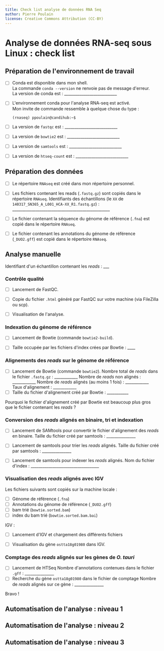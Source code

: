 ```yaml
---
title: Check list analyse de données RNA Seq
author: Pierre Poulain
license: Creative Commons Attribution (CC-BY)
---
```


# Analyse de données RNA-seq sous Linux : check list

## Préparation de l'environnement de travail

- [ ] Conda est disponible dans mon shell.  
    La commande ```conda --version``` ne renvoie pas de message d'erreur.  
    La version de conda est : ___________________________
- [ ] L'environnement conda pour l'analyse RNA-seq est activé.  
    Mon invite de commande ressemble à quelque chose du type :
    ```
    (rnaseq) ppoulain@candihub:~$
    ```
- [ ] La version de `fastqc` est : ___________________________
- [ ] La version de `bowtie2` est : ___________________________
- [ ] La version de `samtools` est : ___________________________
- [ ] La version de `htseq-count` est : ___________________________


## Préparation des données

- [ ] Le répertoire `RNAseq` est créé dans mon répertoire personnel.
- [ ] Les fichiers contenant les reads (`.fastq.gz`) sont copiés dans le répertoire `RNAseq`.
    Identifiants des échantillons (le `XX` de `140317_SN365_A_L001_HCA-XX_R1.fastq.gz`)
    : __________________________________________________
- [ ] Le fichier contenant la séquence du génome de référence (`.fna`) est copié dans le répertoire `RNAseq`.
- [ ] Le fichier contenant les annotations du génome de référence (`_DUO2.gff`) est copié dans le répertoire `RNAseq`.


## Analyse manuelle

Identifiant d'un échantillon contenant les *reads* : ___

### Contrôle qualité

- [ ] Lancement de FastQC.
- [ ] Copie du fichier `.html` généré par FastQC sur votre machine (via FileZilla ou scp).
- [ ] Visualisation de l'analyse.


### Indexation du génome de référence

- [ ] Lancement de Bowtie (commande `bowtie2-build`).
- [ ] Taille occupée par les fichiers d'index crées par Bowtie : ____


### Alignements des *reads* sur le génome de référence

- [ ] Lancement de Bowtie (commande `bowtie2`).
    Nombre total de *reads* dans le fichier `.fastq.gz` : ____________
    Nombre de *reads* non alignés : ____________
    Nombre de *reads* alignés (au moins 1 fois) : ____________
    Taux d'alignement : ____________
- [ ] Taille du fichier d'alignement créé par Bowtie : ___________

Pourquoi le fichier d'alignement créé par Bowtie est beaucoup plus gros que le fichier contenant les *reads* ?


### Conversion des *reads* alignés en binaire, tri et indexation

- [ ] Lancement de SAMtools pour convertir le fichier d'alignement des *reads* en binaire.
    Taille du fichier créé par samtools : _______________
- [ ] Lancement de samtools pour trier les *reads* alignés.
    Taille du fichier créé par samtools : _______________
- [ ] Lancement de samtools pour indexer les *reads* alignés.
    Nom du fichier d'index : ___________________________________


### Visualisation des *reads* alignés avec IGV

Les fichiers suivants sont copiés sur la machine locale :
- [ ] Génome de référence (`.fna`)
- [ ] Annotations du génome de référence (`_DUO2.gff`)
- [ ] bam trié (`bowtie.sorted.bam`)
- [ ] index du bam trié (`bowtie.sorted.bam.bai`)

IGV :
- [ ] Lancement d'IGV et chargement des différents fichiers
- [ ] Visualisation du gène `ostta18g01980` dans IGV.


### Comptage des *reads* alignés sur les gènes de *O. tauri*

- [ ] Lancement de HTSeq
    Nombre d'annotations contenues dans le fichier `.gff` : _______________
- [ ] Recherche du gène `ostta18g01980` dans le fichier de comptage
    Nombre de *reads* alignés sur ce gène : _______________

Bravo !


## Automatisation de l'analyse : niveau 1



## Automatisation de l'analyse : niveau 2



## Automatisation de l'analyse : niveau 3
